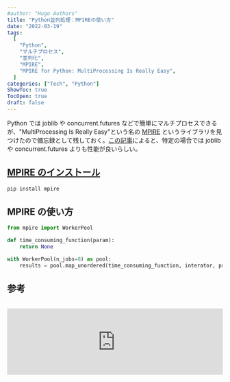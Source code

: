 ```yaml
---
#author: "Hugo Authors"
title: "Python並列処理：MPIREの使い方"
date: "2022-03-19"
tags:
  [
    "Python",
    "マルチプロセス",
    "並列化",
    "MPIRE",
    "MPIRE for Python: MultiProcessing Is Really Easy",
  ]
categories: ["Tech", "Python"]
ShowToc: true
TocOpen: true
draft: false
---
```


Python では joblib や concurrent.futures などで簡単にマルチプロセスできるが、"MultiProcessing Is Really Easy"という名の [MPIRE](https://slimmer-ai.github.io/mpire/) というライブラリを見つけたので備忘録として残しておく。[この記事](https://towardsdatascience.com/mpire-for-python-multiprocessing-is-really-easy-d2ae7999a3e9)によると、特定の場合では joblib や concurrent.futures よりも性能が良いらしい。

## [MPIRE のインストール](https://slimmer-ai.github.io/mpire/getting_started.html)

```bash
pip install mpire
```

## MPIRE の使い方

```python
from mpire import WorkerPool

def time_consuming_function(param):
    return None

with WorkerPool(n_jobs=8) as pool:
    results = pool.map_unordered(time_consuming_function, interator, progress_bar=True)

```

## 参考

<iframe class="hatenablogcard" style="width:100%;height:155px;margin:15px 0;max-width:720px;" title="MPIRE for Python: MultiProcessing Is Really Easy" src="https://hatenablog-parts.com/embed?url=https://towardsdatascience.com/mpire-for-python-multiprocessing-is-really-easy-d2ae7999a3e9/" frameborder="0" scrolling="no"></iframe>
